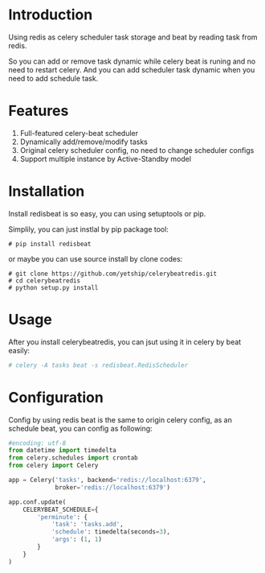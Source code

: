 # Introduction

Using redis as celery scheduler task storage and beat by reading task from redis.

So you can add or remove task dynamic while celery beat is runing and no need to restart celery. And you can add scheduler task dynamic when you need to add schedule task.

# Features

1. Full-featured celery-beat scheduler
2. Dynamically add/remove/modify tasks
3. Original celery scheduler config, no need to change scheduler configs
4. Support multiple instance by Active-Standby model

# Installation

Install redisbeat is so easy, you can using setuptools or pip.

Simplily, you can just instlal by pip package tool:

    # pip install redisbeat

or maybe you can use source install by clone codes:

	# git clone https://github.com/yetship/celerybeatredis.git
	# cd celerybeatredis
	# python setup.py install

# Usage

After you install celerybeatredis, you can jsut using it in celery by beat easily:

```bash
# celery -A tasks beat -s redisbeat.RedisScheduler
```

# Configuration

Config by using redis beat is the same to origin celery config, as an schedule beat, you can config as following:

```python
#encoding: utf-8
from datetime import timedelta
from celery.schedules import crontab
from celery import Celery

app = Celery('tasks', backend='redis://localhost:6379',
             broker='redis://localhost:6379')

app.conf.update(
    CELERYBEAT_SCHEDULE={
        'perminute': {
            'task': 'tasks.add',
            'schedule': timedelta(seconds=3),
            'args': (1, 1)
        }
    }
)
```
